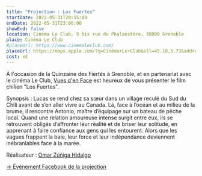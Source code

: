 ```yaml
---
title: "Projection : Los Fuertes"
startDate: 2022-05-31T20:15:00
endDate: 2022-05-31T23:00:00
showEnd: false
location: Cinéma Le Club, 9 bis rue du Phalanstère, 38000 Grenoble
place: Cinéma Le Club
#placeUrl: https://www.cinemaleclub.com/
placeUrl: https://maps.apple.com/?q=Cinéma+Le+Club&sll=45.18,5.73&address=9+bis+rue+du+Phalanstère
cost: x€
---
```


À l'occasion de la Quinzaine des Fiertés à Grenoble, et en partenariat avec le cinéma Le Club, [Vues d'en Face](https://www.vuesdenface.com/web/) est heureux de vous présenter le film chilien "Los Fuertes".

Synopsis : Lucas se rend chez sa sœur dans un village reculé du Sud du Chili avant de s’en aller vivre au Canada. Là, face à l’océan et au milieu de la brume, il rencontre Antonio, maître d’équipage sur un bateau de pêche local. Quand une relation amoureuse intense surgit entre eux, ils se retrouvent obligés d’affronter leur réalité et de briser leur solitude, en apprenant à faire confiance aux gens qui les entourent. Alors que les vagues frappent la baie, leur force et leur indépendance deviennent inébranlables face à la marée.

Réalisateur : [Omar Zúñiga Hidalgo](https://www.allocine.fr/personne/fichepersonne_gen_cpersonne=564983.html)

[→ Événement Facebook de la projection](https://fb.me/e/1WzOs692S)
